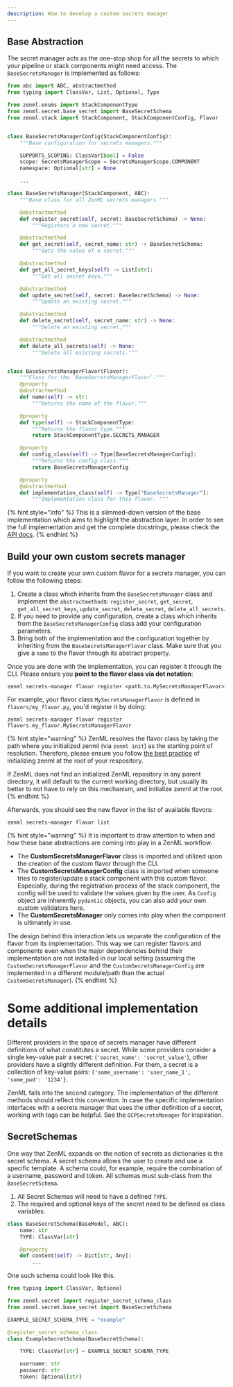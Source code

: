```yaml
---
description: How to develop a custom secrets manager
---
```


## Base Abstraction

The secret manager acts as the one-stop shop for all the secrets to which your 
pipeline or stack components might need access. The `BaseSecretsManager` is 
implemented as follows:

```python
from abc import ABC, abstractmethod
from typing import ClassVar, List, Optional, Type

from zenml.enums import StackComponentType
from zenml.secret.base_secret import BaseSecretSchema
from zenml.stack import StackComponent, StackComponentConfig, Flavor


class BaseSecretsManagerConfig(StackComponentConfig):
    """Base configuration for secrets managers."""

    SUPPORTS_SCOPING: ClassVar[bool] = False
    scope: SecretsManagerScope = SecretsManagerScope.COMPONENT
    namespace: Optional[str] = None

    ...

class BaseSecretsManager(StackComponent, ABC):
    """Base class for all ZenML secrets managers."""

    @abstractmethod
    def register_secret(self, secret: BaseSecretSchema) -> None:
        """Registers a new secret."""

    @abstractmethod
    def get_secret(self, secret_name: str) -> BaseSecretSchema:
        """Gets the value of a secret."""

    @abstractmethod
    def get_all_secret_keys(self) -> List[str]:
        """Get all secret keys."""

    @abstractmethod
    def update_secret(self, secret: BaseSecretSchema) -> None:
        """Update an existing secret."""

    @abstractmethod
    def delete_secret(self, secret_name: str) -> None:
        """Delete an existing secret."""

    @abstractmethod
    def delete_all_secrets(self) -> None:
        """Delete all existing secrets."""


class BaseSecretsManagerFlavor(Flavor):
    """Class for the `BaseSecretsManagerFlavor`."""
    @property
    @abstractmethod
    def name(self) -> str:
        """Returns the name of the flavor."""

    @property
    def type(self) -> StackComponentType:
        """Returns the flavor type."""
        return StackComponentType.SECRETS_MANAGER

    @property
    def config_class(self) -> Type[BaseSecretsManagerConfig]:
        """Returns the config class."""
        return BaseSecretsManagerConfig

    @property
    @abstractmethod
    def implementation_class(self) -> Type["BaseSecretsManager"]:
        """Implementation class for this flavor. """
```

{% hint style="info" %}
This is a slimmed-down version of the base implementation which aims to 
highlight the abstraction layer. In order to see the full implementation 
and get the complete docstrings, please check the [API docs](https://apidocs.zenml.io/latest/core_code_docs/core-secrets_managers/#zenml.secrets_managers.base_secrets_manager.BaseSecretsManager).
{% endhint %}

## Build your own custom secrets manager

If you want to create your own custom flavor for a secrets manager, you can 
follow the following steps:

1. Create a class which inherits from the `BaseSecretsManager` class and 
implement the `abstractmethod`s: `register_secret`, `get_secret`, 
`get_all_secret_keys`, `update_secret`, `delete_secret`, `delete_all_secrets`.
2. If you need to provide any configuration, create a class which inherits 
from the `BaseSecretsManagerConfig` class add your configuration parameters.
3. Bring both of the implementation and the configuration together by inheriting
from the `BaseSecretsManagerFlavor` class. Make sure that you give a `name`
to the flavor through its abstract property.


Once you are done with the implementation, you can register it through the CLI.
Please ensure you **point to the flavor class via dot notation**: 

```shell
zenml secrets-manager flavor register <path.to.MySecretsManagerFlavor>
```

For example, your flavor class `MySecretsManagerFlavor` is defined in `flavors/my_flavor.py`,
you'd register it by doing:

```shell
zenml secrets-manager flavor register flavors.my_flavor.MySecretsManagerFlavor
```

{% hint style="warning" %}
ZenML resolves the flavor class by taking the path where you initialized zenml
(via `zenml init`) as the starting point of resolution. Therefore, please ensure
you follow [the best practice](../../guidelines/best-practices.md) of initializing
zenml at the root of your respository.

If ZenML does not find an initialized ZenML repository in any parent directory, it
will default to the current working directory, but usually its better to not have to
rely on this mechanism, and initialize zenml at the root.
{% endhint %}

Afterwards, you should see the new flavor in the list of available flavors:

```shell
zenml secrets-manager flavor list
```

{% hint style="warning" %}
It is important to draw attention to when and how these base abstractions are 
coming into play in a ZenML workflow.

- The **CustomSecretsManagerFlavor** class is imported and utilized upon the 
creation of the custom flavor through the CLI.
- The **CustomSecretsManagerConfig** class is imported when someone tries to 
register/update a stack component with this custom flavor. Especially, 
during the registration process of the stack component, the config will be used 
to validate the values given by the user. As `Config` object are inherently 
`pydantic` objects, you can also add your own custom validators here.
- The **CustomSecretsManager** only comes into play when the component is 
ultimately in use. 

The design behind this interaction lets us separate the configuration of the 
flavor from its implementation. This way we can register flavors and components 
even when the major dependencies behind their implementation are not installed
in our local setting (assuming the `CustomSecretsManagerFlavor` and the 
`CustomSecretsManagerConfig` are implemented in a different module/path than
the actual `CustomSecretsManager`).
{% endhint %}

# Some additional implementation details

Different providers in the space of secrets manager have different definitions 
of what constitutes a secret. While some providers consider a single key-value 
pair a secret: (`'secret_name': 'secret_value'`), other providers have a slightly 
different definition. For them, a secret is a collection of key-value pairs:
`{'some_username': 'user_name_1', 'some_pwd': '1234'}`.

ZenML falls into the second category. The implementation of the different 
methods should reflect this convention. In case the specific implementation 
interfaces with a secrets manager that uses the other definition of a secret, 
working with tags can be helpful. See the `GCPSecretsManager` for inspiration.

## SecretSchemas

One way that ZenML expands on the notion of secrets as dictionaries is the 
secret schema. A secret schema allows the user to create and use a specific 
template. A schema could, for example, require the combination of a username,
password and token. All schemas must sub-class from the `BaseSecretSchema`.

1. All Secret Schemas will need to have a defined `TYPE`.
2. The required and optional keys of the secret need to be defined as class
    variables.

```python
class BaseSecretSchema(BaseModel, ABC):
    name: str
    TYPE: ClassVar[str]

    @property
    def content(self) -> Dict[str, Any]:
        ...
```

One such schema could look like this.

```python
from typing import ClassVar, Optional

from zenml.secret import register_secret_schema_class
from zenml.secret.base_secret import BaseSecretSchema

EXAMPLE_SECRET_SCHEMA_TYPE = "example"

@register_secret_schema_class
class ExampleSecretSchema(BaseSecretSchema):

    TYPE: ClassVar[str] = EXAMPLE_SECRET_SCHEMA_TYPE

    username: str
    password: str
    token: Optional[str]
```
